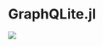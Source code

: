 # GraphQLite.jl

[![][docs-dev-img]][docs-dev-url]

[docs-dev-img]: https://img.shields.io/badge/docs-dev-blue.svg
[docs-dev-url]: https://juliagraphql.github.io/GraphQLite.jl/dev/

[docs-stable-img]: https://img.shields.io/badge/docs-stable-blue.svg
[docs-stable-url]: https://juliagraphql.github.io/GraphQLite.jl/stable/
